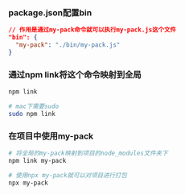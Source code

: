 ### package.json配置bin

``` json
// 作用是通过my-pack命令就可以执行my-pack.js这个文件
"bin": {
  "my-pack": "./bin/my-pack.js"
}
```

### 通过npm link将这个命令映射到全局

``` bash
npm link

# mac下需要sudo
sudo npm link
```

### 在项目中使用my-pack

``` bash
# 将全局的my-pack映射到项目的node_modules文件夹下
npm link my-pack

# 使用npx my-pack就可以对项目进行打包
npx my-pack
```

